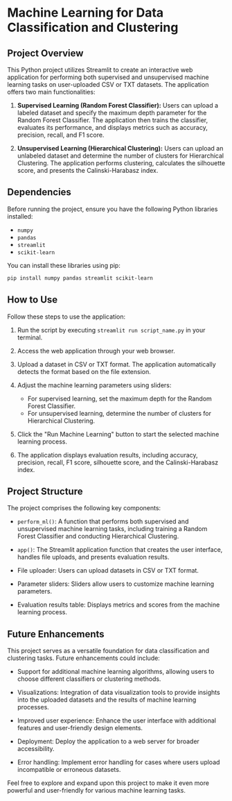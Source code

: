 # Machine Learning for Data Classification and Clustering

## Project Overview

This Python project utilizes Streamlit to create an interactive web application for performing both supervised and unsupervised machine learning tasks on user-uploaded CSV or TXT datasets. The application offers two main functionalities:

1. **Supervised Learning (Random Forest Classifier):** Users can upload a labeled dataset and specify the maximum depth parameter for the Random Forest Classifier. The application then trains the classifier, evaluates its performance, and displays metrics such as accuracy, precision, recall, and F1 score.

2. **Unsupervised Learning (Hierarchical Clustering):** Users can upload an unlabeled dataset and determine the number of clusters for Hierarchical Clustering. The application performs clustering, calculates the silhouette score, and presents the Calinski-Harabasz index.

## Dependencies

Before running the project, ensure you have the following Python libraries installed:

- `numpy`
- `pandas`
- `streamlit`
- `scikit-learn`

You can install these libraries using pip:

```bash
pip install numpy pandas streamlit scikit-learn
```

## How to Use

Follow these steps to use the application:

1. Run the script by executing `streamlit run script_name.py` in your terminal.

2. Access the web application through your web browser.

3. Upload a dataset in CSV or TXT format. The application automatically detects the format based on the file extension.

4. Adjust the machine learning parameters using sliders:
   - For supervised learning, set the maximum depth for the Random Forest Classifier.
   - For unsupervised learning, determine the number of clusters for Hierarchical Clustering.

5. Click the "Run Machine Learning" button to start the selected machine learning process.

6. The application displays evaluation results, including accuracy, precision, recall, F1 score, silhouette score, and the Calinski-Harabasz index.

## Project Structure

The project comprises the following key components:

- `perform_ml()`: A function that performs both supervised and unsupervised machine learning tasks, including training a Random Forest Classifier and conducting Hierarchical Clustering.

- `app()`: The Streamlit application function that creates the user interface, handles file uploads, and presents evaluation results.

- File uploader: Users can upload datasets in CSV or TXT format.

- Parameter sliders: Sliders allow users to customize machine learning parameters.

- Evaluation results table: Displays metrics and scores from the machine learning process.

## Future Enhancements

This project serves as a versatile foundation for data classification and clustering tasks. Future enhancements could include:

- Support for additional machine learning algorithms, allowing users to choose different classifiers or clustering methods.

- Visualizations: Integration of data visualization tools to provide insights into the uploaded datasets and the results of machine learning processes.

- Improved user experience: Enhance the user interface with additional features and user-friendly design elements.

- Deployment: Deploy the application to a web server for broader accessibility.

- Error handling: Implement error handling for cases where users upload incompatible or erroneous datasets.

Feel free to explore and expand upon this project to make it even more powerful and user-friendly for various machine learning tasks.
